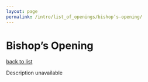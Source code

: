 ```yaml
---
layout: page
permalink: /intro/list_of_openings/bishop’s-opening/
---
```


# Bishop’s Opening

[back to list](../../list_of_openings)

Description unavailable